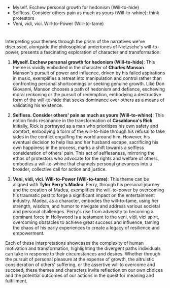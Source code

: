 - Myself. Eschew personal growth for hedonism (Will-to-hide)
- Selfless. Consider others pain as much as yours (Will-to-whine): think protestors 
- Veni, vidi, vici. Will-to-Power (Will-to-tame)

#

Interpreting your themes through the prism of the narratives we've discussed, alongside the philosophical undertones of Nietzsche's will-to-power, presents a fascinating exploration of character and transformation:

1. **Myself. Eschew personal growth for hedonism (Will-to-hide)**: This theme is vividly embodied in the character of **Charles Manson**. Manson's pursuit of power and influence, driven by his failed aspirations in music, exemplifies a retreat into manipulation and control rather than confronting personal shortcomings or seeking genuine growth. Like Don Giovanni, Manson chooses a path of hedonism and defiance, eschewing moral reckoning or the pursuit of redemption, embodying a destructive form of the will-to-hide that seeks dominance over others as a means of validating his existence.

2. **Selfless. Consider others' pain as much as yours (Will-to-whine)**: This notion finds resonance in the transformation of **Casablanca's Rick**. Initially, Rick is portrayed as a man who prioritizes his own safety and comfort, embodying a form of the will-to-hide through his refusal to take sides in the conflict engulfing the world around him. However, his eventual decision to help Ilsa and her husband escape, sacrificing his own happiness in the process, marks a shift towards a selfless consideration of others' pain. This act of selflessness, mirroring the ethos of protestors who advocate for the rights and welfare of others, embodies a will-to-whine that channels personal grievances into a broader, collective call for action and justice.

3. **Veni, vidi, vici. Will-to-Power (Will-to-tame)**: This theme can be aligned with **Tyler Perry's Madea**. Perry, through his personal journey and the creation of Madea, exemplifies the will-to-power by overcoming his traumatic past to forge a significant impact on the entertainment industry. Madea, as a character, embodies the will-to-tame, using her strength, wisdom, and humor to navigate and address various societal and personal challenges. Perry's rise from adversity to becoming a dominant force in Hollywood is a testament to the veni, vidi, vici spirit, overcoming obstacles to achieve great success and influence, taming the chaos of his early experiences to create a legacy of resilience and empowerment.

Each of these interpretations showcases the complexity of human motivation and transformation, highlighting the divergent paths individuals can take in response to their circumstances and desires. Whether through the pursuit of personal pleasure at the expense of growth, the altruistic consideration of others' suffering, or the assertive will to overcome and succeed, these themes and characters invite reflection on our own choices and the potential outcomes of our actions in the quest for meaning and fulfillment.

